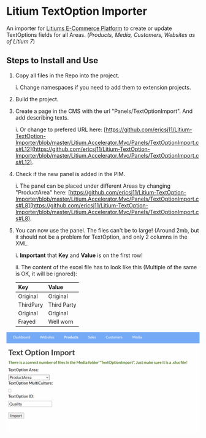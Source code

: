 # Litium TextOption Importer

An importer for [Litiums E-Commerce Platform](https://www.litium.com/) to create or update TextOptions fields for all Areas. (*Products, Media, Customers, Websites as of Litium 7*)

## Steps to Install and Use

 1. Copy all files in the Repo into the project. 

    i. Change namespaces if you need to add them to extension projects.
 2. Build the project.
 3. Create a page in the CMS with the url "Panels/TextOptionImport".  And add describing texts.

	 i. Or change to prefered URL here: [https://github.com/ericsj11/Litium-TextOption-Importer/blob/master/Litium.Accelerator.Mvc/Panels/TextOptionImport.cs#L12](https://github.com/ericsj11/Litium-TextOption-Importer/blob/master/Litium.Accelerator.Mvc/Panels/TextOptionImport.cs#L12).
 6. Check if the new panel is added in the PIM.

	 i. The panel can be placed under different Areas by changing "ProductArea" here: [https://github.com/ericsj11/Litium-TextOption-Importer/blob/master/Litium.Accelerator.Mvc/Panels/TextOptionImport.cs#L8](https://github.com/ericsj11/Litium-TextOption-Importer/blob/master/Litium.Accelerator.Mvc/Panels/TextOptionImport.cs#L8).
 6. You can now use the panel. The files can't be to large! (Around 2mb, but it should not be a problem for TextOption, and only 2 columns in the XML.

	 i. **Important** that **Key** and **Value** is on the first row!  

	 ii. The content of the excel file has to look like this (Multiple of the same is OK, it will be ignored): 
	 
    |Key|Value|
    |--|--|
    |Original|Original|
    |ThirdPary|Third Party|
    |Original|Original|
    |Frayed|Well worn|

![Import UI](/TextOptionImporter.PNG)
